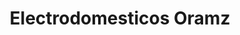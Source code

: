 ---
title: "Electrodomesticos Oramz"
url: /san-pedro-sula/electrodomesticos-oramz/
shop: electrónica
---